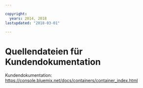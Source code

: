 ```yaml
---

copyright:
  years: 2014, 2018
lastupdated: "2018-03-01"

---
```


# Quellendateien für Kundendokumentation

Kundendokumentation: https://console.bluemix.net/docs/containers/container_index.html


